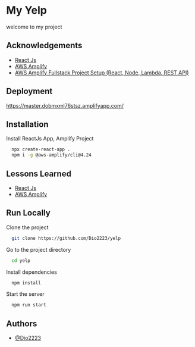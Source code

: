 
# My Yelp

welcome to my project

## Acknowledgements

 - [React Js](https://reactjs.org/)
 - [AWS Amplify](https://youtu.be/uRbGMZ9oPjw)
 - [AWS Amplify Fullstack Project Setup (React, Node, Lambda, REST API)](https://youtu.be/T4MQrRDo20w)


## Deployment

https://master.dobmxml76stsz.amplifyapp.com/



## Installation

Install ReactJs App, Amplify Project

```bash
  npx create-react-app .
  npm i -g @aws-amplify/cli@4.24
```
    
## Lessons Learned

 - [React Js](https://reactjs.org/)
 - [AWS Amplify](https://youtu.be/uRbGMZ9oPjw)


## Run Locally

Clone the project

```bash
  git clone https://github.com/Dio2223/yelp
```

Go to the project directory

```bash
  cd yelp
```

Install dependencies

```bash
  npm install
```

Start the server

```bash
  npm run start
```


## Authors

- [@Dio2223](https://github.com/Dio2223/yelp)


